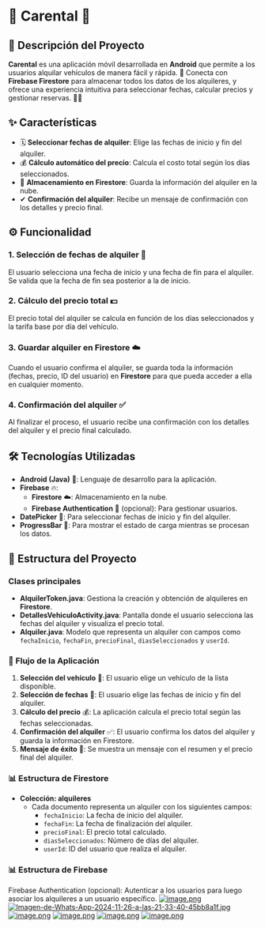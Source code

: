 # 🚗 **Carental** 🚗

## 📱 Descripción del Proyecto

**Carental** es una aplicación móvil desarrollada en **Android** que permite a los usuarios alquilar vehículos de manera fácil y rápida. 🌟 Conecta con **Firebase Firestore** para almacenar todos los datos de los alquileres, y ofrece una experiencia intuitiva para seleccionar fechas, calcular precios y gestionar reservas. 🚙💨

## ✨ Características

- 🗓 **Seleccionar fechas de alquiler**: Elige las fechas de inicio y fin del alquiler.
- 💰 **Cálculo automático del precio**: Calcula el costo total según los días seleccionados.
- 📝 **Almacenamiento en Firestore**: Guarda la información del alquiler en la nube.
- ✔ **Confirmación del alquiler**: Recibe un mensaje de confirmación con los detalles y precio final.

## ⚙️ Funcionalidad

### 1. Selección de fechas de alquiler 📅
El usuario selecciona una fecha de inicio y una fecha de fin para el alquiler. Se valida que la fecha de fin sea posterior a la de inicio.

### 2. Cálculo del precio total 💵
El precio total del alquiler se calcula en función de los días seleccionados y la tarifa base por día del vehículo.

### 3. Guardar alquiler en Firestore ☁️
Cuando el usuario confirma el alquiler, se guarda toda la información (fechas, precio, ID del usuario) en **Firestore** para que pueda acceder a ella en cualquier momento.

### 4. Confirmación del alquiler ✅
Al finalizar el proceso, el usuario recibe una confirmación con los detalles del alquiler y el precio final calculado.

## 🛠 Tecnologías Utilizadas

- **Android (Java)** 📱: Lenguaje de desarrollo para la aplicación.
- **Firebase** 🔥:
  - **Firestore** ☁️: Almacenamiento en la nube.
  - **Firebase Authentication** 🔑 (opcional): Para gestionar usuarios.
- **DatePicker** 📅: Para seleccionar fechas de inicio y fin del alquiler.
- **ProgressBar** 🔄: Para mostrar el estado de carga mientras se procesan los datos.

## 📂 Estructura del Proyecto

### Clases principales

- **AlquilerToken.java**: Gestiona la creación y obtención de alquileres en **Firestore**.
- **DetallesVehiculoActivity.java**: Pantalla donde el usuario selecciona las fechas del alquiler y visualiza el precio total.
- **Alquiler.java**: Modelo que representa un alquiler con campos como `fechaInicio`, `fechaFin`, `precioFinal`, `diasSeleccionados` y `userId`.

### 🏃 Flujo de la Aplicación

1. **Selección del vehículo** 🚗: El usuario elige un vehículo de la lista disponible.
2. **Selección de fechas** 📅: El usuario elige las fechas de inicio y fin del alquiler.
3. **Cálculo del precio** 💰: La aplicación calcula el precio total según las fechas seleccionadas.
4. **Confirmación del alquiler** ✅: El usuario confirma los datos del alquiler y guarda la información en Firestore.
5. **Mensaje de éxito** 🎉: Se muestra un mensaje con el resumen y el precio final del alquiler.

### 📊 Estructura de Firestore

- **Colección: alquileres**
  - Cada documento representa un alquiler con los siguientes campos:
    - `fechaInicio`: La fecha de inicio del alquiler.
    - `fechaFin`: La fecha de finalización del alquiler.
    - `precioFinal`: El precio total calculado.
    - `diasSeleccionados`: Número de días del alquiler.
    - `userId`: ID del usuario que realiza el alquiler.

### 📊 Estructura de Firebase
Firebase Authentication (opcional): Autenticar a los usuarios para luego asociar los alquileres a un usuario específico.
[![image.png](https://i.postimg.cc/nLzhvqhR/image.png)](https://postimg.cc/sMkzzQS7)
[![Imagen-de-Whats-App-2024-11-26-a-las-21-33-40-45bb8a1f.jpg](https://i.postimg.cc/P5dx5gsk/Imagen-de-Whats-App-2024-11-26-a-las-21-33-40-45bb8a1f.jpg)](https://postimg.cc/sv0yn0gn)
[![image.png](https://i.postimg.cc/cCq1yjM2/image.png)](https://postimg.cc/cgmGfFzB)
[![image.png](https://i.postimg.cc/k4RMH98W/image.png)](https://postimg.cc/njZtsy3L)
[![image.png](https://i.postimg.cc/bNhYm7v2/image.png)](https://postimg.cc/SjgpstCy)
[![image.png](https://i.postimg.cc/LXPRTDKT/image.png)](https://postimg.cc/Q9jRNpM9)
